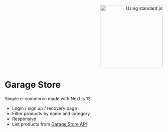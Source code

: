 <p align="right"><a href="https://github.com/standard/standard" target="_blank"><img src="https://cdn.rawgit.com/standard/standard/master/badge.svg" width="200" alt="Using standard.js"></a></p>

# Garage Store
Simple e-commerce made with Next.js 13

- Login / sign up / recovery page
- Filter products by name and category
- Responsive
- List products from [Garage Store API](https://github.com/alejandroch1202/garage-store-api)
